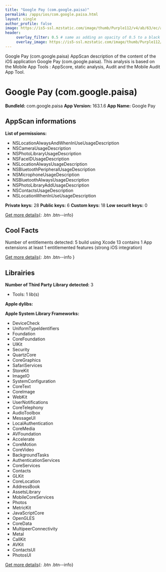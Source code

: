 ```yaml
---
title: "Google Pay (com.google.paisa)"
permalink: /apps/ios/com.google.paisa.html
layout: single
author_profile: false
image: https://is5-ssl.mzstatic.com/image/thumb/Purple112/v4/ab/63/ec/ab63ec9a-d2cc-7cc2-8541-2afe166bbbf4/GPayAppIcon-0-1x_U007emarketing-0-0-0-5-0-0-85-220.png/512x512bb.jpg
header: 
     overlay_filter: 0.5 # same as adding an opacity of 0.5 to a black background
     overlay_image: https://is5-ssl.mzstatic.com/image/thumb/Purple112/v4/ab/63/ec/ab63ec9a-d2cc-7cc2-8541-2afe166bbbf4/GPayAppIcon-0-1x_U007emarketing-0-0-0-5-0-0-85-220.png/512x512bb.jpg
---
```

Google Pay (com.google.paisa) AppScan description of the content of the iOS application Google Pay (com.google.paisa). This analysis is based on the Mobile App Tools : AppScore, static analysis, Audit and the Mobile Audit App Tool.

# Google Pay (com.google.paisa)

**BundleId:** com.google.paisa
**App Version:** 163.1.6
**App Name:** Google Pay


## AppScan informations 

**List of permissions:** 
- NSLocationAlwaysAndWhenInUseUsageDescription
- NSCameraUsageDescription
- NSPhotoLibraryUsageDescription
- NSFaceIDUsageDescription
- NSLocationAlwaysUsageDescription
- NSBluetoothPeripheralUsageDescription
- NSMicrophoneUsageDescription
- NSBluetoothAlwaysUsageDescription
- NSPhotoLibraryAddUsageDescription
- NSContactsUsageDescription
- NSLocationWhenInUseUsageDescription
  
  
**Private keys:** 28
**Public keys:** 6
**Custom keys:** 18
**Low securit keys:** 0
  
[Get more details](/pricing.html){: .btn .btn--info}

## Cool Facts

Number of entitlements detected: 5
build using Xcode 13
contains 1 App extensions
at least 1 entitlemented features (strong iOS integration)
  
[Get more details](/pricing.html){: .btn .btn--info }

## Librairies 
**Number of Third Party Library detected:** 3
- Tools: 1 lib(s)


**Apple dylibs:**


**Apple System Library Frameworks:**
- DeviceCheck
- UniformTypeIdentifiers
- Foundation
- CoreFoundation
- UIKit
- Security
- QuartzCore
- CoreGraphics
- SafariServices
- StoreKit
- ImageIO
- SystemConfiguration
- CoreText
- CoreImage
- WebKit
- UserNotifications
- CoreTelephony
- AudioToolbox
- MessageUI
- LocalAuthentication
- CoreMedia
- AVFoundation
- Accelerate
- CoreMotion
- CoreVideo
- BackgroundTasks
- AuthenticationServices
- CoreServices
- Contacts
- GLKit
- CoreLocation
- AddressBook
- AssetsLibrary
- MobileCoreServices
- Photos
- MetricKit
- JavaScriptCore
- OpenGLES
- CoreData
- MultipeerConnectivity
- Metal
- CallKit
- AVKit
- ContactsUI
- PhotosUI


  
[Get more details](/pricing.html){: .btn .btn--info}

